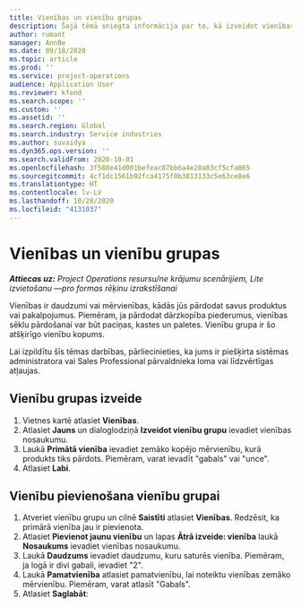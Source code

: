 ```yaml
---
title: Vienības un vienību grupas
description: Šajā tēmā sniegta informācija par to, kā izveidot vienības un vienību grupas Dynamics 365 Project Operations.
author: rumant
manager: AnnBe
ms.date: 09/18/2020
ms.topic: article
ms.prod: ''
ms.service: project-operations
audience: Application User
ms.reviewer: kfend
ms.search.scope: ''
ms.custom: ''
ms.assetid: ''
ms.search.region: Global
ms.search.industry: Service industries
ms.author: suvaidya
ms.dyn365.ops.version: ''
ms.search.validFrom: 2020-10-01
ms.openlocfilehash: 3f588e41d001befeac87bb6a4e28a83cf5cfa865
ms.sourcegitcommit: 4cf1dc1561b92fca4175f0b3813133c5e63ce8e6
ms.translationtype: HT
ms.contentlocale: lv-LV
ms.lasthandoff: 10/28/2020
ms.locfileid: "4131037"
---
```

# <a name="units-and-unit-groups"></a>Vienības un vienību grupas

_**Attiecas uz:** Project Operations resursu/ne krājumu scenārijiem, Lite izvietošanu —pro formas rēķinu izrakstīšanai_

Vienības ir daudzumi vai mērvienības, kādās jūs pārdodat savus produktus vai pakalpojumus. Piemēram, ja pārdodat dārzkopība piederumus, vienības sēklu pārdošanai var būt paciņas, kastes un paletes. Vienību grupa ir šo atšķirīgo vienību kopums.

Lai izpildītu šīs tēmas darbības, pārliecinieties, ka jums ir piešķirta sistēmas administratora vai Sales Professional pārvaldnieka loma vai līdzvērtīgas atļaujas.

## <a name="create-a-unit-group"></a>Vienību grupas izveide

1. Vietnes kartē atlasiet **Vienības**.
2. Atlasiet **Jauns** un dialoglodziņā **Izveidot vienību grupu** ievadiet vienības nosaukumu.
3. Laukā **Primātā vienība** ievadiet zemāko kopējo mērvienību, kurā produkts tiks pārdots. Piemēram, varat ievadīt "gabals" vai "unce".
4. Atlasiet **Labi**.

## <a name="add-units-to-a-unit-group"></a>Vienību pievienošana vienību grupai

1. Atveriet vienību grupu un cilnē **Saistīti** atlasiet **Vienības**. Redzēsit, ka primārā vienība jau ir pievienota.
2. Atlasiet **Pievienot jaunu vienību** un lapas **Ātrā izveide: vienība** laukā **Nosaukums** ievadiet vienības nosaukumu.
3. Laukā **Daudzums** ievadiet daudzumu, kuru saturēs vienība. Piemēram, ja logā ir divi gabali, ievadiet "2". 
4. Laukā **Pamatvienība** atlasiet pamatvienību, lai noteiktu vienības zemāko mērvienību. Piemēram, varat atlasīt "Gabals".
5. Atlasiet **Saglabāt**:
